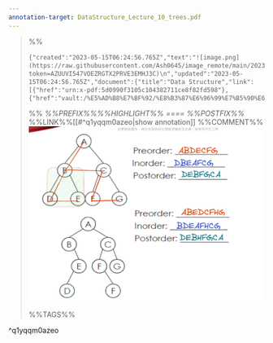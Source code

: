 ```yaml
---
annotation-target: DataStructure_Lecture_10_trees.pdf
---
```



>%%
>```annotation-json
>{"created":"2023-05-15T06:24:56.765Z","text":"![image.png](https://raw.githubusercontent.com/Ash0645/image_remote/main/202305151438001.png?token=AZUUVI547VOEZRGTX2PRVE3EMHJ3C)\n","updated":"2023-05-15T06:24:56.765Z","document":{"title":"Data Structure","link":[{"href":"urn:x-pdf:5d0990f3105c104382711ce8f82fd598"},{"href":"vault:/%E5%AD%B8%E7%BF%92/%E8%B3%87%E6%96%99%E7%B5%90%E6%A7%8B/DataStructure_Lecture_10_trees.pdf"}],"documentFingerprint":"5d0990f3105c104382711ce8f82fd598"},"uri":"vault:/%E5%AD%B8%E7%BF%92/%E8%B3%87%E6%96%99%E7%B5%90%E6%A7%8B/DataStructure_Lecture_10_trees.pdf"}
>```
>%%
>*%%PREFIX%%%%HIGHLIGHT%% ==== %%POSTFIX%%*
>%%LINK%%[[#^q1yqqm0azeo|show annotation]]
>%%COMMENT%%
>![image.png](https://raw.githubusercontent.com/Ash0645/image_remote/main/202305151438001.png?token=AZUUVI547VOEZRGTX2PRVE3EMHJ3C)
>
>%%TAGS%%
>
^q1yqqm0azeo
